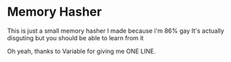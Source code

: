 # Memory Hasher
This is just a small memory hasher I made because i'm 86% gay
It's actually disguting but you should be able to learn from it

Oh yeah, thanks to Variable for giving me ONE LINE.
